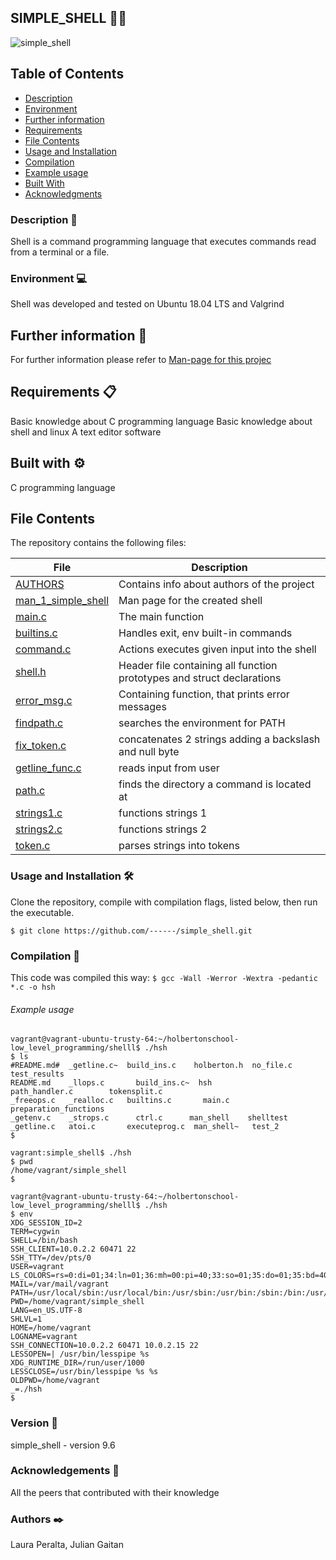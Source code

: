 ## SIMPLE_SHELL 👨‍💻
![simple_shell](https://i.ibb.co/hMqWb24/terminal-shell-console.jpg)
## Table of Contents

- [Description](#Description)
- [Environment ](#Environment)
- [Further information ](#Furtherinformation)
- [Requirements](#Requirements)
- [File Contents](#FileContents)
- [Usage and Installation](#UsageandInstallation)
- [Compilation](#Compilation)
- [Example usage](#Exampleusage )
- [Built With](#built-with)
- [Acknowledgments](#acknowledgments)

### Description 📄
Shell is a command programming language that executes commands read from a terminal or a file.

### Environment 💻
Shell  was developed and tested on Ubuntu 18.04 LTS and Valgrind

## Further information 🚀
For further information please refer to [Man-page for this projec](./man_1_simple_shell)

## Requirements 📋
Basic knowledge about C programming language Basic knowledge about shell and linux A text editor software

## Built with ⚙️
C programming language

## File Contents
The repository contains the following files:

|   **File**   |   **Description**   |
| -------------- | --------------------- |
|[AUTHORS](./AUTHORS) | Contains info about authors of the project |
|[man_1_simple_shell](./man_1_simple_shell) | Man page for the created shell |
|[main.c](./main.c) | The main function |
|[builtins.c](./builtins.c) | Handles exit, env built-in commands |
|[command.c](./command.c)| Actions executes given input into the shell |
|[shell.h](./shell.h)| Header file containing all function prototypes and struct declarations |
|[error_msg.c](./error_msg.c) | Containing function, that prints error messages |
|[findpath.c](./findpath.c) | searches the environment for PATH |
|[fix_token.c](./fix_token.c) | concatenates 2 strings adding a backslash and null byte |
|[getline_func.c](./getline_func.c) | reads input from user |
|[path.c](./path.c) | finds the directory a command is located at |
|[strings1.c](./strings1.c) | functions strings 1 |
|[strings2.c](./strings2.c) | functions strings 2 |
|[token.c](./token.c) | parses strings into tokens |




### Usage and Installation 🛠️
Clone the repository, compile with compilation flags, listed below, then run the executable.
```
$ git clone https://github.com/------/simple_shell.git
```
### Compilation 🔧
This code was compiled this way:
` $ gcc -Wall -Werror -Wextra -pedantic *.c -o hsh `


###### Example usage

```
vagrant@vagrant-ubuntu-trusty-64:~/holbertonschool-low_level_programming/shelll$ ./hsh
$ ls
#README.md#  _getline.c~  build_ins.c	 holberton.h  no_file.c		     test_results
README.md    _llops.c	    build_ins.c~  hsh	            path_handler.c        tokensplit.c
_freeops.c   _realloc.c   builtins.c	   main.c       preparation_functions
_getenv.c    _strops.c	    ctrl.c	    man_shell    shelltest
_getline.c   atoi.c	      executeprog.c  man_shell~   test_2
$
```
```
vagrant:simple_shell$ ./hsh
$ pwd
/home/vagrant/simple_shell
$
```
```
vagrant@vagrant-ubuntu-trusty-64:~/holbertonschool-low_level_programming/shelll$ ./hsh
$ env
XDG_SESSION_ID=2
TERM=cygwin
SHELL=/bin/bash
SSH_CLIENT=10.0.2.2 60471 22
SSH_TTY=/dev/pts/0
USER=vagrant
LS_COLORS=rs=0:di=01;34:ln=01;36:mh=00:pi=40;33:so=01;35:do=01;35:bd=40;33;01:cd=40;33;01:or=40;31;01:su=37;41:sg=30;43:ca=30;41:tw=30;42:ow=34;42:st=37;44:ex=01;32:*.tar=01;31:*.tgz=01;31:*.arj=01;31:*.taz=01;31:*.lzh=01;31:*.lzma=01;31:*.tlz=01;31:*.txz=01;31:*.zip=01;31:*.z=01;31:*.Z=01;31:*.dz=01;31:*.gz=01;31:*.lz=01;31:*.xz=01;31:*.bz2=01;31:*.bz=01;31:*.tbz=01;31:*.tbz2=01;31:*.tz=01;31:*.deb=01;31:*.rpm=01;31:*.jar=01;31:*.war=01;31:*.ear=01;31:*.sar=01;31:*.rar=01;31:*.ace=01;31:*.zoo=01;31:*.cpio=01;31:*.7z=01;31:*.rz=01;31:*.jpg=01;35:*.jpeg=01;35:*.gif=01;35:*.bmp=01;35:*.pbm=01;35:*.pgm=01;35:*.ppm=01;35:*.tga=01;35:*.xbm=01;35:*.xpm=01;35:*.tif=01;35:*.tiff=01;35:*.png=01;35:*.svg=01;35:*.svgz=01;35:*.mng=01;35:*.pcx=01;35:*.mov=01;35:*.mpg=01;35:*.mpeg=01;35:*.m2v=01;35:*.mkv=01;35:*.webm=01;35:*.ogm=01;35:*.mp4=01;35:*.m4v=01;35:*.mp4v=01;35:*.vob=01;35:*.qt=01;35:*.nuv=01;35:*.wmv=01;35:*.asf=01;35:*.rm=01;35:*.rmvb=01;35:*.flc=01;35:*.avi=01;35:*.fli=01;35:*.flv=01;35:*.gl=01;35:*.dl=01;35:*.xcf=01;35:*.xwd=01;35:*.yuv=01;35:*.cgm=01;35:*.emf=01;35:*.axv=01;35:*.anx=01;35:*.ogv=01;35:*.ogx=01;35:*.aac=00;36:*.au=00;36:*.flac=00;36:*.mid=00;36:*.midi=00;36:*.mka=00;36:*.mp3=00;36:*.mpc=00;36:*.ogg=00;36:*.ra=00;36:*.wav=00;36:*.axa=00;36:*.oga=00;36:*.spx=00;36:*.xspf=00;36:
MAIL=/var/mail/vagrant
PATH=/usr/local/sbin:/usr/local/bin:/usr/sbin:/usr/bin:/sbin:/bin:/usr/games:/usr/local/games
PWD=/home/vagrant/simple_shell
LANG=en_US.UTF-8
SHLVL=1
HOME=/home/vagrant
LOGNAME=vagrant
SSH_CONNECTION=10.0.2.2 60471 10.0.2.15 22
LESSOPEN=| /usr/bin/lesspipe %s
XDG_RUNTIME_DIR=/run/user/1000
LESSCLOSE=/usr/bin/lesspipe %s %s
OLDPWD=/home/vagrant
_=./hsh
$
```
### Version 📌
simple_shell - version 9.6

### Acknowledgements 🎁
All the peers that contributed with their knowledge

### Authors  ✒️
Laura Peralta, Julian Gaitan
